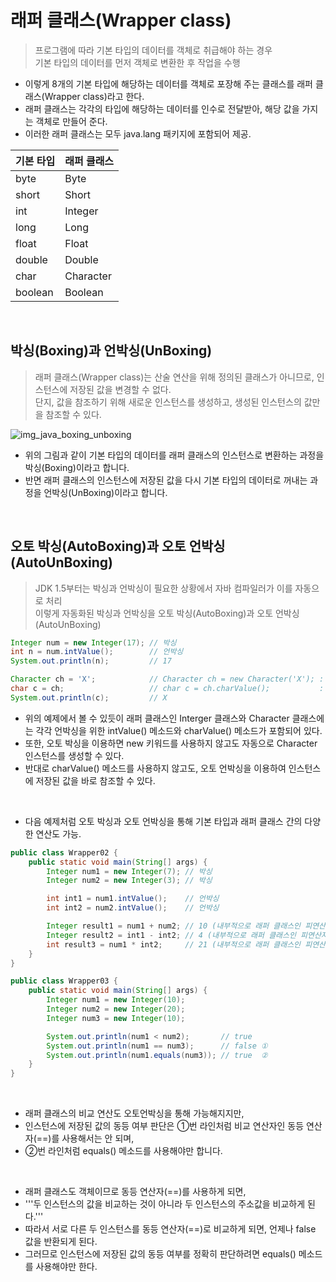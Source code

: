 # 래퍼 클래스(Wrapper class)
> 프로그램에 따라 기본 타입의 데이터를 객체로 취급해야 하는 경우  
> 기본 타입의 데이터를 먼저 객체로 변환한 후 작업을 수행 

- 이렇게 8개의 기본 타입에 해당하는 데이터를 객체로 포장해 주는 클래스를 래퍼 클래스(Wrapper class)라고 한다.  
- 래퍼 클래스는 각각의 타입에 해당하는 데이터를 인수로 전달받아, 해당 값을 가지는 객체로 만들어 준다.   
- 이러한 래퍼 클래스는 모두 java.lang 패키지에 포함되어 제공.   

|기본 타입|래퍼 클래스|
|--------|--------|
|byte|Byte|
|short|Short|
|int|Integer|
|long|Long|
|float|Float|
|double|Double|
|char|Character|
|boolean|Boolean|

<br>

## 박싱(Boxing)과 언박싱(UnBoxing)
> 래퍼 클래스(Wrapper class)는 산술 연산을 위해 정의된 클래스가 아니므로, 인스턴스에 저장된 값을 변경할 수 없다.   
> 단지, 값을 참조하기 위해 새로운 인스턴스를 생성하고, 생성된 인스턴스의 값만을 참조할 수 있다.   

![img_java_boxing_unboxing](https://user-images.githubusercontent.com/84886987/147170928-2f83860b-192a-4dcb-b531-493699fbe198.png)
- 위의 그림과 같이 기본 타입의 데이터를 래퍼 클래스의 인스턴스로 변환하는 과정을 박싱(Boxing)이라고 합니다.  
- 반면 래퍼 클래스의 인스턴스에 저장된 값을 다시 기본 타입의 데이터로 꺼내는 과정을 언박싱(UnBoxing)이라고 합니다.  
<br>

## 오토 박싱(AutoBoxing)과 오토 언박싱(AutoUnBoxing)
> JDK 1.5부터는 박싱과 언박싱이 필요한 상황에서 자바 컴파일러가 이를 자동으로 처리  
> 이렇게 자동화된 박싱과 언박싱을 오토 박싱(AutoBoxing)과 오토 언박싱(AutoUnBoxing)  

```java
Integer num = new Integer(17); // 박싱
int n = num.intValue();        // 언박싱
System.out.println(n);         // 17

Character ch = 'X';            // Character ch = new Character('X'); : 오토박싱
char c = ch;                   // char c = ch.charValue();           : 오토언박싱
System.out.println(c);         // X
```
- 위의 예제에서 볼 수 있듯이 래퍼 클래스인 Interger 클래스와 Character 클래스에는 각각 언박싱을 위한 intValue() 메소드와 charValue() 메소드가 포함되어 있다.   
- 또한, 오토 박싱을 이용하면 new 키워드를 사용하지 않고도 자동으로 Character 인스턴스를 생성할 수 있다.   
- 반대로 charValue() 메소드를 사용하지 않고도, 오토 언박싱을 이용하여 인스턴스에 저장된 값을 바로 참조할 수 있다.   

<br>

+ 다음 예제처럼 오토 박싱과 오토 언박싱을 통해 기본 타입과 래퍼 클래스 간의 다양한 연산도 가능.  
```java
public class Wrapper02 {
    public static void main(String[] args) {
        Integer num1 = new Integer(7); // 박싱
        Integer num2 = new Integer(3); // 박싱

        int int1 = num1.intValue();    // 언박싱
        int int2 = num2.intValue();    // 언박싱

        Integer result1 = num1 + num2; // 10 (내부적으로 래퍼 클래스인 피연산자를 오토언박싱하여 기본 타입끼리의 연산을 수행)
        Integer result2 = int1 - int2; // 4 (내부적으로 래퍼 클래스인 피연산자를 오토언박싱하여 기본 타입끼리의 연산을 수행)
        int result3 = num1 * int2;     // 21 (내부적으로 래퍼 클래스인 피연산자를 오토언박싱하여 기본 타입끼리의 연산을 수행)
    }
}
```
```java
public class Wrapper03 {
    public static void main(String[] args) {
        Integer num1 = new Integer(10);
        Integer num2 = new Integer(20);
        Integer num3 = new Integer(10);

        System.out.println(num1 < num2);       // true
        System.out.println(num1 == num3);      // false ①
        System.out.println(num1.equals(num3)); // true  ②
    }
}
```
<br>

- 래퍼 클래스의 비교 연산도 오토언박싱을 통해 가능해지지만, 
- 인스턴스에 저장된 값의 동등 여부 판단은 ①번 라인처럼 비교 연산자인 동등 연산자(==)를 사용해서는 안 되며, 
- ②번 라인처럼 equals() 메소드를 사용해야만 합니다.   
 
<br>

- 래퍼 클래스도 객체이므로 동등 연산자(==)를 사용하게 되면, 
- '''두 인스턴스의 값을 비교하는 것이 아니라 두 인스턴스의 주소값을 비교하게 된다.'''   
- 따라서 서로 다른 두 인스턴스를 동등 연산자(==)로 비교하게 되면, 언제나 false 값을 반환되게 된다.   
- 그러므로 인스턴스에 저장된 값의 동등 여부를 정확히 판단하려면 equals() 메소드를 사용해야만 한다.   
  


